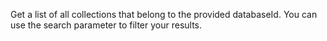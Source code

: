 Get a list of all collections that belong to the provided databaseId. You can use the search parameter to filter your results.
